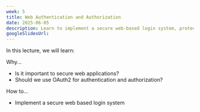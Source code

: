 ```yaml
---
week: 5
title: Web Authentication and Authorization
date: 2025-06-05
description: Learn to implement a secure web-based login system, protect views from unauthorized access, explore the Open Authorization v2 (OAuth2) protocol in depth, and understand the key differences between authentication and authorization.
googleSlidesUrl:
---
```


In this lecture, we will learn:

Why...

- Is it important to secure web applications?
- Should we use OAuth2 for authentication and authorization?

How to...

- Implement a secure web based login system
